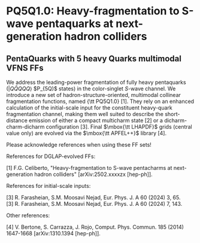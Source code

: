 # PQ5Q1.0: Heavy-fragmentation to S-wave pentaquarks at next-generation hadron colliders
## PentaQuarks with 5 heavy Quarks multimodal VFNS FFs

We address the leading-power fragmentation of fully heavy pentaquarks ($|Q\bar{Q}QQQ\rangle$ $P_{5Q)$ states) in the color-singlet $S$-wave channel. We introduce a new set of hadron-structure-oriented, multimodal collinear fragmentation functions, named {\tt PQ5Q1.0} [1].
They rely on an enhanced calculation of the initial-scale input for the constituent heavy-quark fragmentation channel, making them well suited to describe the short-distance emission of either a compact multicharm state [2] or a dicharm-charm-dicharm configuration [3]. Final $\mbox{\tt LHAPDF}$ grids (central value only) are evolved via the $\mbox{\tt APFEL++}$ library [4].


Please acknowledge references when using these FF sets!  

References for DGLAP-evolved FFs:

[1] F.G. Celiberto, "Heavy-fragmentation to S-wave pentacharms at next-generation hadron colliders" [arXiv:2502.xxxxzx [hep-ph]].  

References for initial-scale inputs:

[3] R. Farasheian, S.M. Moosavi Nejad, Eur. Phys. J. A 60 (2024) 3, 65.    
[3] R. Farasheian, S.M. Moosavi Nejad, Eur. Phys. J. A 60 (2024) 7, 143.  

Other references:

[4] V. Bertone, S. Carrazza, J. Rojo, Comput. Phys. Commun. 185 (2014) 1647-1668 [arXiv:1310.1394 [hep-ph]].  
